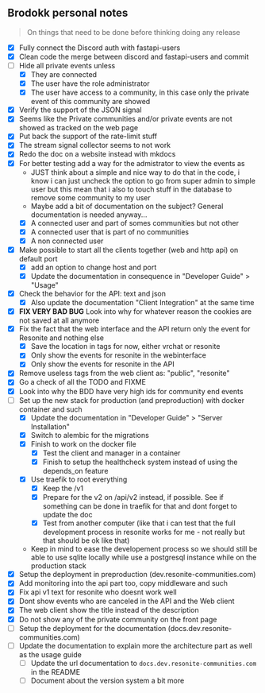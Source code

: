 ## Brodokk personal notes

> On things that need to be done before thinking doing any release

- [x] Fully connect the Discord auth with fastapi-users
- [x] Clean code the merge between discord and fastapi-users and commit
- [ ] Hide all private events unless
  - [x] They are connected
  - [x] The user have the role administrator
  - [x] The user have access to a community, in this case only the private event of this community are showed
- [x] Verify the support of the JSON signal
- [x] Seems like the Private communities and/or private events are not showed as tracked on the web page
- [x] Put back the support of the rate-limit stuff
- [x] The stream signal collector seems to not work
- [x] Redo the doc on a website instead with mkdocs
- [x] For better testing add a way for the admistrator to view the events as
  - JUST think about a simple and nice way to do that in the code, i know i can just uncheck the option to go from super admin to simple user but this mean that i also to touch stuff in the database to remove some community to my user
  - Maybe add a bit of documentation on the subject? General documentation is needed anyway...
  - [x] A connected user and part of somes communities but not other
  - [x] A connected user that is part of no communities
  - [x] A non connected user
- [x] Make possible to start all the clients together (web and http api) on default port
  - [x] add an option to change host and port
  - [x] Update the documentation in consequence in "Developer Guide" > "Usage"
- [x] Check the behavior for the API: text and json
  - [x] Also update the documentation "Client Integration" at the same time
- [x] **FIX VERY BAD BUG** Look into why for whatever reason the cookies are not saved at all anymore
- [x] Fix the fact that the web interface and the API return only the event for Resonite and nothing else
  - [x] Save the location in tags for now, either vrchat or resonite
  - [x] Only show the events for resonite in the webinterface
  - [x] Only show the events for resonite in the API
- [x] Remove useless tags from the web client as: "public", "resonite"
- [x] Go a check of all the TODO and FIXME
- [x] Look into why the BDD have very high ids for community end events
- [ ] Set up the new stack for production (and preproduction) with docker container and such
  - [x] Update the documentation in "Developer Guide" > "Server Installation"
  - [x] Switch to alembic for the migrations
  - [x] Finish to work on the docker file
    - [x] Test the client and manager in a container
    - [x] Finish to setup the healthcheck system instead of using the depends_on feature
  - [x] Use traefik to root everything
    - [x] Keep the /v1
    - [x] Prepare for the v2 on /api/v2 instead, if possible. See if something can be done in traefik for that and dont forget to update the doc
    - [x] Test from another computer (like that i can test that the full development process in resonite works for me - not really but that should be ok like that)
  - Keep in mind to ease the developement process so we should still be able to use sqlite locally while use a postgresql instance while on the production stack
- [x] Setup the deployment in preproduction (dev.resonite-communities.com)
- [x] Add monitoring into the api part too, copy middleware and such
- [x] Fix api v1 text for resonite who doesnt work well
- [x] Dont show events who are canceled in the API and the Web client
- [x] The web client show the title instead of the description
- [x] Do not show any of the private community on the front page
- [ ] Setup the deployment for the documentation (docs.dev.resonite-communities.com)
- [ ] Update the documentation to explain more the architecture part as well as the usage guide
  - [ ] Update the url documentation to `docs.dev.resonite-communities.com` in the README
  - [ ] Document about the version system a bit more